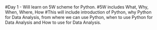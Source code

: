 #Day 1 - Will learn on 5W scheme for Python.
#5W includes What, Why, When, Where, How
#This will include introduction of Python, why Python for Data Analysis, from where we can use Python, when to use Python for Data Analysis and How to use for Data Analysis.
